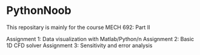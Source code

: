 # PythonNoob

This repositary is mainly for the course MECH 692: Part II

Assignment 1: Data visualization with Matlab/Python/n
Assignment 2: Basic 1D CFD solver
Assignment 3: Sensitivity and error analysis
